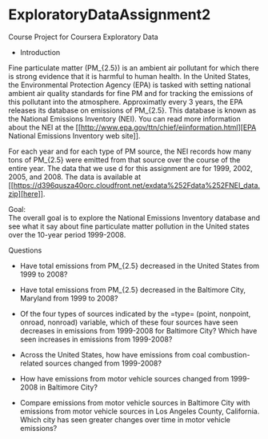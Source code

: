 # ExploratoryDataAssignment2
Course Project for Coursera Exploratory Data
* Introduction

Fine particulate matter (PM_{2.5}) is an ambient air pollutant for which there
is strong evidence that it is harmful to human health. In the United States, the
Environmental Protection Agency (EPA) is tasked with setting national ambient
air quality standards for fine PM and for tracking the emissions of this
pollutant into the atmosphere. Approximatly every 3 years, the EPA releases its
database on emissions of PM_{2.5}. This database is known as the National
Emissions Inventory (NEI). You can read more information about the NEI at the
[[http://www.epa.gov/ttn/chief/eiinformation.html][EPA National Emissions Inventory web site]].

For each year and for each type of PM source, the NEI records how many tons of
PM_{2.5} were emitted from that source over the course of the entire year. The
 data that we use d for this assignment are for 1999, 2002, 2005, and
2008. The data is available at [[https://d396qusza40orc.cloudfront.net/exdata%252Fdata%252FNEI_data.zip][here]].


Goal:  
The overall goal is to explore the National Emissions Inventory database and see
what it say about fine particulate matter pollution in the United states over
the 10-year period 1999-2008.

Questions

- Have total emissions from PM_{2.5} decreased in the United States from 1999 to
  2008?

 - Have total emissions from PM_{2.5} decreased in the Baltimore City, Maryland
  from 1999 to 2008?


- Of the four types of sources indicated by the =type= (point, nonpoint, onroad,
  nonroad) variable, which of these four sources have seen decreases in
  emissions from 1999-2008 for Baltimore City? Which have seen increases in
  emissions from 1999-2008? 

- Across the United States, how have emissions from coal combustion-related
  sources changed from 1999-2008?

- How have emissions from motor vehicle sources changed from 1999-2008 in
  Baltimore City?

- Compare emissions from motor vehicle sources in Baltimore City with emissions
  from motor vehicle sources in Los Angeles County, California. Which city has
  seen greater changes over time in motor vehicle emissions?



